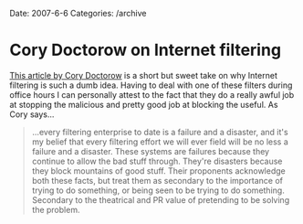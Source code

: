Date: 2007-6-6
Categories: /archive

# Cory Doctorow on Internet filtering

<p><a href="http://commentisfree.guardian.co.uk/cory_doctorow/2007/06/see_no_evil.html">This article by Cory Doctorow</a> is a short but sweet take on why Internet filtering is such a dumb idea.  Having to deal with one of these filters during office hours I can personally attest to the fact that they do a really awful job at stopping the malicious and pretty good job at blocking the useful.  As Cory says...
<blockquote>
...every filtering enterprise to date is a failure and a disaster, and it's my belief that every filtering effort we will ever field will be no less a failure and a disaster. These systems are failures because they continue to allow the bad stuff through. They're disasters because they block mountains of good stuff. Their proponents acknowledge both these facts, but treat them as secondary to the importance of trying to do something, or being seen to be trying to do something. Secondary to the theatrical and PR value of pretending to be solving the problem.
</blockquote>
